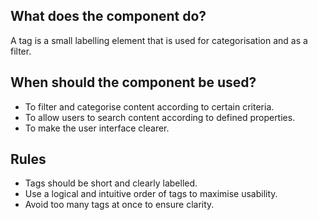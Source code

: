 
## What does the component do?
A tag is a small labelling element that is used for categorisation and as a filter.

## When should the component be used?
* To filter and categorise content according to certain criteria.
* To allow users to search content according to defined properties.
* To make the user interface clearer.

## Rules
* Tags should be short and clearly labelled.
* Use a logical and intuitive order of tags to maximise usability.
* Avoid too many tags at once to ensure clarity.